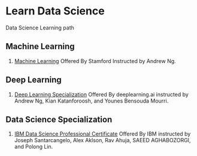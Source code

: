# Learn Data Science

 Data Science Learning path

## Machine Learning

1. [Machine Learning](https://www.coursera.org/learn/machine-learning) Offered By Stamford Instructed by Andrew Ng.

## Deep Learning

1. [Deep Learning Specialization](https://www.coursera.org/specializations/deep-learning) Offered By deeplearning.ai instructed by Andrew  Ng, Kian Katanforoosh, and Younes Bensouda Mourri.

## Data Science Specialization

1. [IBM Data Science Professional Certificate](https://www.coursera.org/professional-certificates/ibm-data-science) Offered By IBM instructed by Joseph Santarcangelo, Alex Aklson, Rav Ahuja, SAEED AGHABOZORGI, and Polong Lin.
